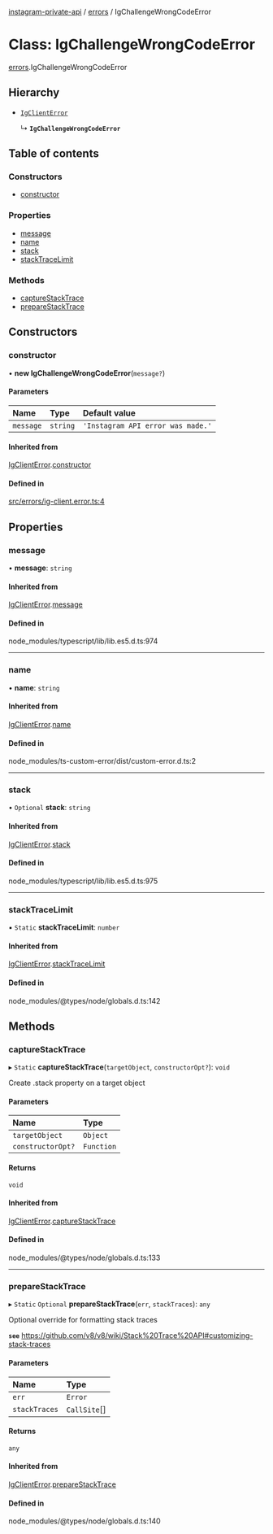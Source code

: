 [instagram-private-api](../../README.md) / [errors](../../modules/errors.md) / IgChallengeWrongCodeError

# Class: IgChallengeWrongCodeError

[errors](../../modules/errors.md).IgChallengeWrongCodeError

## Hierarchy

- [`IgClientError`](IgClientError.md)

  ↳ **`IgChallengeWrongCodeError`**

## Table of contents

### Constructors

- [constructor](IgChallengeWrongCodeError.md#constructor)

### Properties

- [message](IgChallengeWrongCodeError.md#message)
- [name](IgChallengeWrongCodeError.md#name)
- [stack](IgChallengeWrongCodeError.md#stack)
- [stackTraceLimit](IgChallengeWrongCodeError.md#stacktracelimit)

### Methods

- [captureStackTrace](IgChallengeWrongCodeError.md#capturestacktrace)
- [prepareStackTrace](IgChallengeWrongCodeError.md#preparestacktrace)

## Constructors

### constructor

• **new IgChallengeWrongCodeError**(`message?`)

#### Parameters

| Name | Type | Default value |
| :------ | :------ | :------ |
| `message` | `string` | `'Instagram API error was made.'` |

#### Inherited from

[IgClientError](IgClientError.md).[constructor](IgClientError.md#constructor)

#### Defined in

[src/errors/ig-client.error.ts:4](https://github.com/Nerixyz/instagram-private-api/blob/4971f34/src/errors/ig-client.error.ts#L4)

## Properties

### message

• **message**: `string`

#### Inherited from

[IgClientError](IgClientError.md).[message](IgClientError.md#message)

#### Defined in

node_modules/typescript/lib/lib.es5.d.ts:974

___

### name

• **name**: `string`

#### Inherited from

[IgClientError](IgClientError.md).[name](IgClientError.md#name)

#### Defined in

node_modules/ts-custom-error/dist/custom-error.d.ts:2

___

### stack

• `Optional` **stack**: `string`

#### Inherited from

[IgClientError](IgClientError.md).[stack](IgClientError.md#stack)

#### Defined in

node_modules/typescript/lib/lib.es5.d.ts:975

___

### stackTraceLimit

▪ `Static` **stackTraceLimit**: `number`

#### Inherited from

[IgClientError](IgClientError.md).[stackTraceLimit](IgClientError.md#stacktracelimit)

#### Defined in

node_modules/@types/node/globals.d.ts:142

## Methods

### captureStackTrace

▸ `Static` **captureStackTrace**(`targetObject`, `constructorOpt?`): `void`

Create .stack property on a target object

#### Parameters

| Name | Type |
| :------ | :------ |
| `targetObject` | `Object` |
| `constructorOpt?` | `Function` |

#### Returns

`void`

#### Inherited from

[IgClientError](IgClientError.md).[captureStackTrace](IgClientError.md#capturestacktrace)

#### Defined in

node_modules/@types/node/globals.d.ts:133

___

### prepareStackTrace

▸ `Static` `Optional` **prepareStackTrace**(`err`, `stackTraces`): `any`

Optional override for formatting stack traces

**`see`** https://github.com/v8/v8/wiki/Stack%20Trace%20API#customizing-stack-traces

#### Parameters

| Name | Type |
| :------ | :------ |
| `err` | `Error` |
| `stackTraces` | `CallSite`[] |

#### Returns

`any`

#### Inherited from

[IgClientError](IgClientError.md).[prepareStackTrace](IgClientError.md#preparestacktrace)

#### Defined in

node_modules/@types/node/globals.d.ts:140
